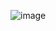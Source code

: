 ![image](https://github.com/AkramCodeer/AudioFixer/assets/130770521/51d8491c-73aa-41e3-85bc-515b41689c60)
